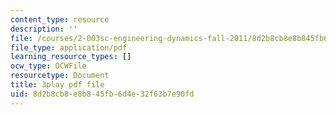 ```yaml
---
content_type: resource
description: ''
file: /courses/2-003sc-engineering-dynamics-fall-2011/8d2b8cb8e8b845fb6d4e32f63b7e90fd_wzEqF_UQkks.pdf
file_type: application/pdf
learning_resource_types: []
ocw_type: OCWFile
resourcetype: Document
title: 3play pdf file
uid: 8d2b8cb8-e8b8-45fb-6d4e-32f63b7e90fd
---
```

